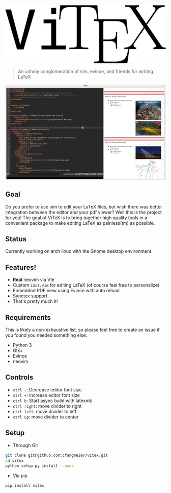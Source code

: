 ![ViTeX](https://raw.githubusercontent.com/cfangmeier/vitex/master/vitex.png)

> An unholy conglomeration of vim, evince, and friends for writing LaTeX

![This is what it looks like!](https://github.com/cfangmeier/vitex/raw/master/screenshot.png)

## Goal

Do you prefer to use vim to edit your LaTeX files, but wish there was better integration between the editor and your pdf viewer? Well this is the project for you! The goal of ViTeX is to bring together high quality tools in a convenient package to make editing LaTeX as painless(tm) as possible.

## Status

Currently working on arch linux with the Gnome desktop environment.

## Features!

  - **Real** neovim via Vte
  - Custom `init.vim` for editing LaTeX (of course feel free to personalize)
  - Embedded PDF view using Evince with auto reload
  - Synctex support
  - That's pretty much it!

## Requirements

This is likely a non-exhaustive list, so please feel free to create an issue if you found you needed something else.

  - Python 3
  - Gtk+
  - Evince
  - neovim
  
 ## Controls
   - `ctrl -`: Decrease editor font size
   - `ctrl +`: Increase editor font size
   - `ctrl b`: Start async build with latexmk
   - `ctrl right`: move divider to right
   - `ctrl left`: move divider to left
   - `ctrl up`: move divider to center

## Setup
  - Through Git
```sh
git clone git@github.com:cfangmeier/vitex.git
cd vitex
python setup.py install --user
```
  - Via pip
```sh
pip install vitex
```
